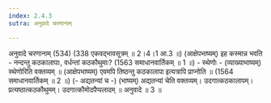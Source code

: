 ```yaml
---
index: 2.4.3
sutra: अनुवादे चरणानाम्

---
```

 अनुवादे चरणानाम् (534) (338 एकवद्भावसूत्रम् ॥ 2।4।1 आ.3 ॥) (आक्षेपभाष्यम्) इह कस्मान्न भवति  -  नन्दन्तु कठकालापाः, वर्धन्तां कठकौथुमाः? (1563 समाधानवार्तिकम् ॥ 1 ॥) - स्थेणोः - (व्याख्याभाष्यम्) स्थेणोरिति वक्तव्यम् ॥ (आक्षेपभाष्यम्) एवमपि तिष्ठन्तु कठकालापा इत्यत्रापि प्राप्नोति ॥ (1564 समाधानवार्तिकम् ॥ 2 ॥) (- अद्यतन्यां च -) (भाष्यम्) अद्यतन्यां चेति वक्तव्यम्। उदगात्कठकालापम्। प्रत्यष्ठात्कठकौथुमम्। उदगात्कौमोदपैप्पलादम् ॥ अनुवादे ॥ 3 ॥ 